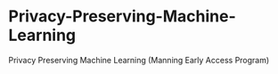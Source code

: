 # Privacy-Preserving-Machine-Learning
Privacy Preserving Machine Learning (Manning Early Access Program)
